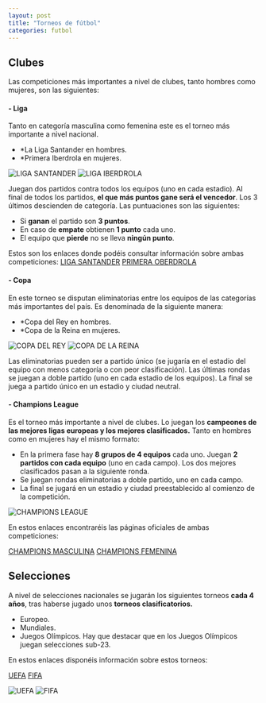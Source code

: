 ```yaml
---
layout: post
title: "Torneos de fútbol"
categories: futbol
---
```


## Clubes

Las competiciones más importantes a nivel de clubes, tanto hombres como mujeres, son las siguientes:

#### - Liga
Tanto en categoría masculina como femenina este es el torneo más importante a nivel nacional.

* *La Liga Santander en hombres.
* *Primera Iberdrola en mujeres.

![LIGA SANTANDER](../images_text/futbol_laliga.jpg)
![LIGA IBERDROLA](../images_text/futbol_ligaiberdrola.png)

Juegan dos partidos contra todos los equipos (uno en cada estadio). Al final de todos los partidos, **el que más puntos gane será el vencedor**. Los 3 últimos descienden de categoría.
Las puntuaciones son las siguientes:
* Si **ganan** el partido son **3 puntos**.
* En caso de **empate** obtienen **1 punto** cada uno.
* El equipo que **pierde** no se lleva **ningún punto**.

Estos son los enlaces donde podéis consultar información sobre ambas competiciones:
[LIGA SANTANDER](https://www.laliga.com/laliga-santander)
[PRIMERA OBERDROLA](https://primeraiberdrola.es/)

#### - Copa

En este torneo se disputan eliminatorias entre los equipos de las categorías más importantes del país.
Es denominada de la siguiente manera:

* *Copa del Rey en hombres.
* *Copa de la Reina en mujeres.

![COPA DEL REY](../images_text/futbol_copadelrey.jpg)
![COPA DE LA REINA](../images_text/futbol_copa%20de%20la%20reina.jpg)

Las eliminatorias pueden ser a partido único (se jugaría en el estadio del equipo con menos categoría o con peor clasificación).
Las últimas rondas se juegan a doble partido (uno en cada estadio de los equipos).
La final se juega a partido único en un estadio y ciudad neutral.
 
#### - Champions League

Es el torneo más importante a nivel de clubes. Lo juegan los **campeones de las mejores ligas europeas y los mejores clasificados.** Tanto en hombres como en mujeres hay el mismo formato:

* En la primera fase hay **8 grupos de 4 equipos** cada uno. Juegan **2 partidos con cada equipo** (uno en cada campo). Los dos mejores clasificados pasan a la siguiente ronda.
* Se juegan rondas eliminatorias a doble partido, uno en cada campo.
* La final se jugará en un estadio y ciudad preestablecido al comienzo de la competición.

![CHAMPIONS LEAGUE](https://danieledufis.github.io/blob/master/images_text/futbol_championsleague.jpg)

En estos enlaces encontraréis las páginas oficiales de ambas competiciones:

[CHAMPIONS MASCULINA](https://es.uefa.com/uefachampionsleague/)
[CHAMPIONS FEMENINA](https://es.uefa.com/womenschampionsleague/)
 
## Selecciones

A nivel de selecciones nacionales se jugarán los siguientes torneos **cada 4 años**, tras haberse jugado unos **torneos clasificatorios.**

* Europeo.
* Mundiales.
* Juegos Olímpicos.
Hay que destacar que en los Juegos Olímpicos juegan selecciones sub-23.

En estos enlaces disponéis información sobre estos torneos:

[UEFA](https://es.uefa.com/)
[FIFA](https://es.fifa.com/)

![UEFA](../images_text/futbol_uefa.jpg)
![FIFA](../images_text/futbol_fifa.jpg)
